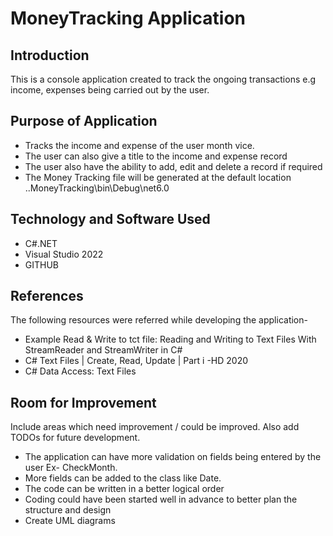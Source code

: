 # MoneyTracking Application

## Introduction

This is a console application created to track the ongoing transactions e.g income, expenses being carried out by the user.

## Purpose of Application

* Tracks the income and expense of the user month vice.
* The user can also give a title to the income and expense record
* The user also have the ability to add, edit and delete a record if required
* The Money Tracking file will be generated at the default location ..MoneyTracking\bin\Debug\net6.0

## Technology and Software Used

* C#.NET
* Visual Studio 2022
* GITHUB

## References

The following resources were referred while developing the application-
* Example Read & Write to tct file: Reading and Writing to Text Files With StreamReader and StreamWriter in C# 
* C# Text Files | Create, Read, Update | Part i -HD 2020 
* C# Data Access: Text Files 

## Room for Improvement

Include areas which need improvement / could be improved. Also add TODOs for future development.
* The application can have more validation on fields being entered by the user Ex- CheckMonth.
* More fields can be added to the class like Date.
* The code can be written in a better logical order
* Coding could have been started well in advance to better plan the structure and design
* Create UML diagrams

 

 

